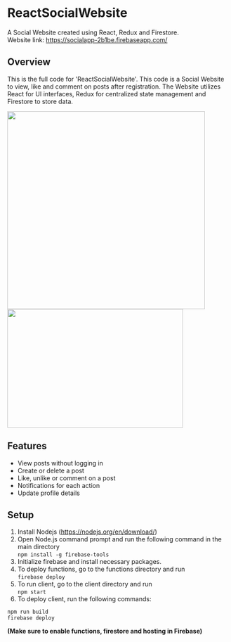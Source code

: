 # ReactSocialWebsite

A Social Website created using React, Redux and Firestore. <br/> 
Website link: https://socialapp-2b1be.firebaseapp.com/

## Overview

This is the full code for 'ReactSocialWebsite'. This code is a Social Website to view, like and comment on posts after registration. The Website utilizes React for UI interfaces, Redux for centralized state management and Firestore to store data.

<img width="450" src="https://user-images.githubusercontent.com/20180559/73256724-75098e00-41e8-11ea-8926-e32cca8b8732.png"/> <img width="400" height="270" src="https://user-images.githubusercontent.com/20180559/73256131-666ea700-41e7-11ea-9a08-2384845df6ef.png"/>

## Features

- View posts without logging in
- Create or delete a post
- Like, unlike or comment on a post
- Notifications for each action
- Update profile details

## Setup 

1. Install Nodejs (https://nodejs.org/en/download/)
2. Open Node.js command prompt and run the following command in the main directory <br/>
`npm install -g firebase-tools`
3. Initialize firebase and install necessary packages.
4. To deploy functions, go to the functions directory and run <br>`firebase deploy`
5. To run client, go to the client directory and run <br>`npm start`
6. To deploy client, run the following commands: <br>
```
npm run build
firebase deploy
```

**(Make sure to enable functions, firestore and hosting in Firebase)**
